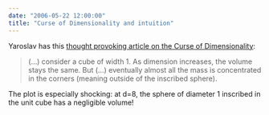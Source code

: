 ```yaml
---
date: "2006-05-22 12:00:00"
title: "Curse of Dimensionality and intuition"
---
```




Yaroslav has this [thought provoking article on the Curse of Dimensionality](https://yaroslavvb.blogspot.com/2006/05/curse-of-dimensionality-and-intuition.html):

> (&hellip;) consider a cube of width 1. As dimension increases, the volume stays the same. But (&hellip;) eventually almost all the mass is concentrated in the corners (meaning outside of the inscribed sphere).



The plot is especially shocking: at d=8, the sphere of diameter 1 inscribed in the unit cube has a negligible volume!

